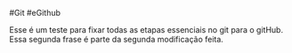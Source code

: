 #Git
#eGithub

Esse é um teste para fixar todas as etapas essenciais no git para o gitHub.
Essa segunda frase é parte da segunda modificação feita.
